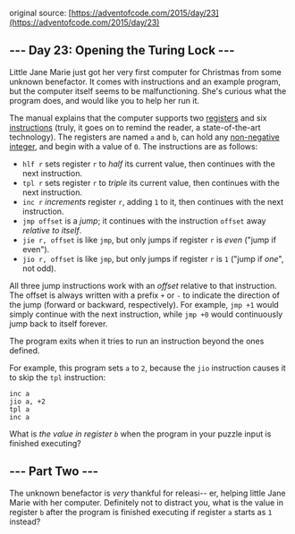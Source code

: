 original source: [https://adventofcode.com/2015/day/23](https://adventofcode.com/2015/day/23)
## --- Day 23: Opening the Turing Lock ---
Little Jane Marie just got her very first computer for Christmas from some unknown benefactor.  It comes with instructions and an example program, but the computer itself seems to be malfunctioning.  She's curious what the program does, and would like you to help her run it.

The manual explains that the computer supports two [registers](https://en.wikipedia.org/wiki/Processor_register) and six [instructions](https://en.wikipedia.org/wiki/Instruction_set) (truly, it goes on to remind the reader, a state-of-the-art technology). The registers are named `a` and `b`, can hold any [non-negative integer](https://en.wikipedia.org/wiki/Natural_number), and begin with a value of `0`.  The instructions are as follows:


 - `hlf r` sets register `r` to *half* its current value, then continues with the next instruction.
 - `tpl r` sets register `r` to *triple* its current value, then continues with the next instruction.
 - `inc r` *increments* register `r`, adding `1` to it, then continues with the next instruction.
 - `jmp offset` is a *jump*; it continues with the instruction `offset` away *relative to itself*.
 - `jie r, offset` is like `jmp`, but only jumps if register `r` is *even* ("jump if even").
 - `jio r, offset` is like `jmp`, but only jumps if register `r` is `1` ("jump if *one*", not odd).

All three jump instructions work with an *offset* relative to that instruction.  The offset is always written with a prefix `+` or `-` to indicate the direction of the jump (forward or backward, respectively).  For example, `jmp +1` would simply continue with the next instruction, while `jmp +0` would continuously jump back to itself forever.

The program exits when it tries to run an instruction beyond the ones defined.

For example, this program sets `a` to `2`, because the `jio` instruction causes it to skip the `tpl` instruction:

```
inc a
jio a, +2
tpl a
inc a
```

What is *the value in register `b`* when the program in your puzzle input is finished executing?


## --- Part Two ---
The unknown benefactor is *very* thankful for releasi-- er, helping little Jane Marie with her computer.  Definitely not to distract you, what is the value in register `b` after the program is finished executing if register `a` starts as `1` instead?


